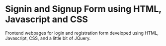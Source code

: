 # Signin and Signup Form using HTML, Javascript and CSS
Frontend webpages for login and registration form developed using HTML, Javascript, CSS, and a little bit of JQuery.
